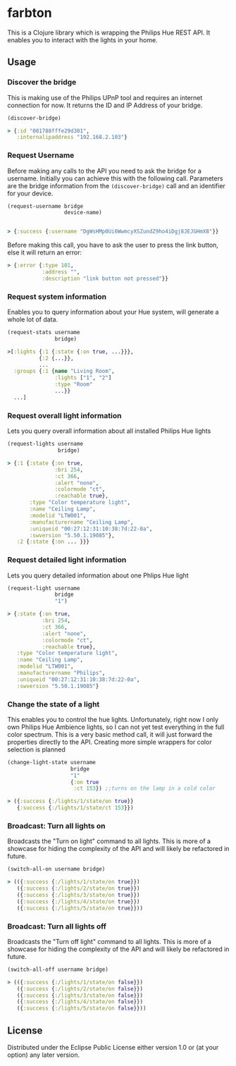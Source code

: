 # farbton

This is a Clojure library which is wrapping the Philips Hue REST API. It enables you to interact with the lights in your home.

## Usage
### Discover the bridge

This is making use of the Philips UPnP tool and requires an internet connection for now. 
It returns the ID and IP Address of your bridge.

```clojure
(discover-bridge)

> {:id "001788fffe29d301", 
   :internalipaddress "192.168.2.103"}
```

### Request Username

Before making any calls to the API you need to ask the bridge for a username. Initially you can achieve this with the following call. Parameters are the bridge information from the `(discover-bridge)` call and an identifier for your device.

```clojure
(request-username bridge 
                  device-name)


> {:success {:username "DgWsHMp0Ui6WwmcyXSZundZ9ho4iDgj8JEJGHmX8"}}
```
Before making this call, you have to ask the user to press the link button, else it will return an error:

```clojure
> {:error {:type 101, 
           :address "", 
           :description "link button not pressed"}}
```

### Request system information

Enables you to query information about your Hue system, will generate a whole lot of data.

```clojure
(request-stats username 
               bridge)

>[:lights {:1 {:state {:on true, ...}}}, 
          {:2 {...}},
          ...
  :groups {:1 {name "Living Room", 
               :lights ["1", "2"]
               :type "Room"
               ...}}
  ...] 
```

### Request overall light information

Lets you query overall information about all installed Philips Hue lights

```clojure
(request-lights username 
                bridge)

> {:1 {:state {:on true, 
               :bri 254, 
               :ct 366, 
               :alert "none", 
               :colormode "ct", 
               :reachable true}, 
       :type "Color temperature light", 
       :name "Ceiling Lamp", 
       :modelid "LTW001", 
       :manufacturername "Ceiling Lamp", 
       :uniqueid "00:27:12:31:10:38:7d:22-0a", 
       :swversion "5.50.1.19085"}, 
   :2 {:state {:on ... }}}
```

### Request detailed light information

Lets you query detailed information about one Phlips Hue light

```clojure
(request-light username 
               bridge 
               "1")

> {:state {:on true, 
           :bri 254, 
           :ct 366, 
           :alert "none", 
           :colormode "ct", 
           :reachable true}, 
   :type "Color temperature light", 
   :name "Ceiling Lamp", 
   :modelid "LTW001", 
   :manufacturername "Philips", 
   :uniqueid "00:27:12:31:10:38:7d:22-0a", 
   :swversion "5.50.1.19085"}
```

### Change the state of a light

This enables you to control the hue lights. Unfortunately, right now I only own Philips Hue Ambience lights, so I can not yet test everything in the full color spectrum. This is a very basic method call, it will just forward the properties directly to the API. Creating more simple wrappers for color selection is planned

```clojure
(change-light-state username 
                    bridge 
                    "1" 
                    {:on true 
                     :ct 153}) ;;turns on the lamp in a cold color

> ({:success {:/lights/1/state/on true}} 
   {:success {:/lights/1/state/ct 153}})
```

### Broadcast: Turn all lights on

Broadcasts the "Turn on light" command to all lights. This is more of a showcase for hiding the complexity of the API and will likely be refactored in future.

```clojure
(switch-all-on username bridge)

> (({:success {:/lights/1/state/on true}}) 
   ({:success {:/lights/2/state/on true}}) 
   ({:success {:/lights/3/state/on true}}) 
   ({:success {:/lights/4/state/on true}}) 
   ({:success {:/lights/5/state/on true}}))
```

### Broadcast: Turn all lights off

Broadcasts the "Turn off light" command to all lights. This is more of a showcase for hiding the complexity of the  API and will likely be refactored in future.

```clojure
(switch-all-off username bridge)

> (({:success {:/lights/1/state/on false}}) 
   ({:success {:/lights/2/state/on false}}) 
   ({:success {:/lights/3/state/on false}}) 
   ({:success {:/lights/4/state/on false}}) 
   ({:success {:/lights/5/state/on false}}))
```

## License
Distributed under the Eclipse Public License either version 1.0 or (at
your option) any later version.
